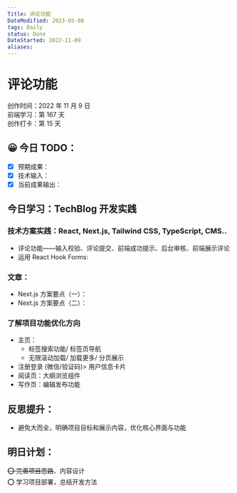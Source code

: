 ```yaml
---
Title: 评论功能
DateModified: 2023-05-08
tags: Daily
status: Done
DateStarted: 2022-11-09
aliases:
---
```


# 评论功能

创作时间：2022 年 11 月 9 日  
前端学习：第 167 天  
创作打卡：第 15 天

## 😀 今日 TODO：

- [x] 预期成果：
- [x] 技术输入：
- [x] 当前成果输出：

## 今日学习：TechBlog 开发实践

### 技术方案实践：React, Next.js, Tailwind CSS, TypeScript, CMS..

- 评论功能——输入校验、评论提交、前端成功提示、后台审核、前端展示评论
- 运用 React Hook Forms:

### 文章：

- Next.js 方案要点（一）：
- Next.js 方案要点（二）：

### 了解项目功能优化方向

- 主页：
  - 标签搜索功能/ 标签页导航
  - 无限滚动加载/ 加载更多/ 分页展示
- 注册登录 (微信/验证码)> 用户信息卡片
- 阅读页：大纲浏览组件
- 写作页：编辑发布功能

## 反思提升：

- 避免大而全，明确项目目标和展示内容，优化核心界面与功能

## 明日计划：

~~⭕ 完善项目思路~~、内容设计  
⭕ 学习项目部署，总结开发方法
